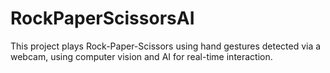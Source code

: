 # RockPaperScissorsAI
This project plays Rock-Paper-Scissors using hand gestures detected via a webcam, using computer vision and AI for real-time interaction.
